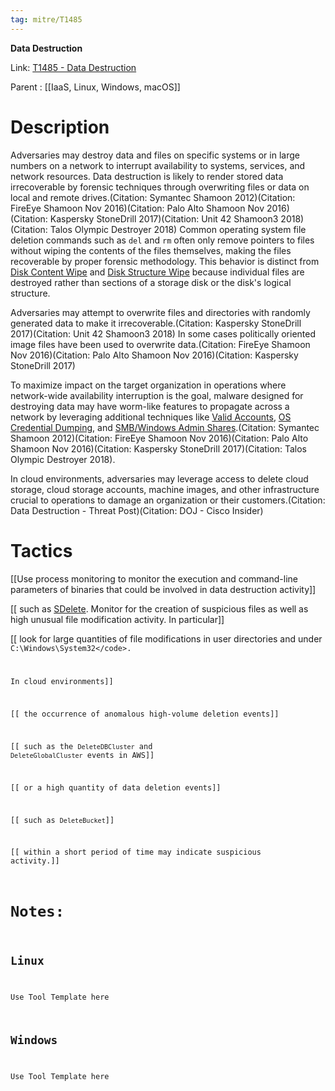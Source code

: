 ```yaml
---
tag: mitre/T1485
---
```


**Data Destruction**

Link: [T1485 - Data Destruction](https://attack.mitre.org/techniques/T1485)

Parent : [[IaaS, Linux, Windows, macOS]]


# Description

Adversaries may destroy data and files on specific systems or in large numbers on a network to interrupt availability to systems, services, and network resources. Data destruction is likely to render stored data irrecoverable by forensic techniques through overwriting files or data on local and remote drives.(Citation: Symantec Shamoon 2012)(Citation: FireEye Shamoon Nov 2016)(Citation: Palo Alto Shamoon Nov 2016)(Citation: Kaspersky StoneDrill 2017)(Citation: Unit 42 Shamoon3 2018)(Citation: Talos Olympic Destroyer 2018) Common operating system file deletion commands such as <code>del</code> and <code>rm</code> often only remove pointers to files without wiping the contents of the files themselves, making the files recoverable by proper forensic methodology. This behavior is distinct from [Disk Content Wipe](https://attack.mitre.org/techniques/T1561/001) and [Disk Structure Wipe](https://attack.mitre.org/techniques/T1561/002) because individual files are destroyed rather than sections of a storage disk or the disk's logical structure.

Adversaries may attempt to overwrite files and directories with randomly generated data to make it irrecoverable.(Citation: Kaspersky StoneDrill 2017)(Citation: Unit 42 Shamoon3 2018) In some cases politically oriented image files have been used to overwrite data.(Citation: FireEye Shamoon Nov 2016)(Citation: Palo Alto Shamoon Nov 2016)(Citation: Kaspersky StoneDrill 2017)

To maximize impact on the target organization in operations where network-wide availability interruption is the goal, malware designed for destroying data may have worm-like features to propagate across a network by leveraging additional techniques like [Valid Accounts](https://attack.mitre.org/techniques/T1078), [OS Credential Dumping](https://attack.mitre.org/techniques/T1003), and [SMB/Windows Admin Shares](https://attack.mitre.org/techniques/T1021/002).(Citation: Symantec Shamoon 2012)(Citation: FireEye Shamoon Nov 2016)(Citation: Palo Alto Shamoon Nov 2016)(Citation: Kaspersky StoneDrill 2017)(Citation: Talos Olympic Destroyer 2018).

In cloud environments, adversaries may leverage access to delete cloud storage, cloud storage accounts, machine images, and other infrastructure crucial to operations to damage an organization or their customers.(Citation: Data Destruction - Threat Post)(Citation: DOJ  - Cisco Insider)

# Tactics


[[Use process monitoring to monitor the execution and command-line parameters of binaries that could be involved in data destruction activity]]

[[ such as [SDelete](https://attack.mitre.org/software/S0195). Monitor for the creation of suspicious files as well as high unusual file modification activity. In particular]]

[[ look for large quantities of file modifications in user directories and under <code>C:\Windows\System32\</code>.

In cloud environments]]

[[ the occurrence of anomalous high-volume deletion events]]

[[ such as the <code>DeleteDBCluster</code> and <code>DeleteGlobalCluster</code> events in AWS]]

[[ or a high quantity of data deletion events]]

[[ such as <code>DeleteBucket</code>]]

[[ within a short period of time may indicate suspicious activity.]]


# Notes:

## Linux

Use Tool Template here

## Windows

Use Tool Template here